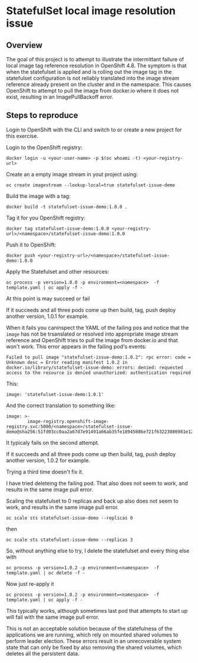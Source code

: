 # StatefulSet local image resolution issue
## Overview
The goal of this project is to attempt to illustrate the intermittant failure of local image tag reference resolution in OpenShift 4.8.  The symptom is that when the statefulset is applied and is rolling out the image tag in the statefulset configuration is not reliably translated into the image stream reference already present on the cluster and in the namespace.  This causes OpenShift to attempt to pull the image from docker.io where it does not exist, resulting in an ImagePullBackoff error.

## Steps to reproduce

Login to OpenShift with the CLI and switch to or create a new project for this exercise.

Login to the OpenShift registry: 
```
docker login -u <your-user-name> -p $(oc whoami -t) <your-registry-url>
```

Create an a empty image stream in yout project using:
```
oc create imagestream --lookup-local=true statefulset-issue-demo
```
Build the image with a tag:
```
docker build -t statefulset-issue-demo:1.0.0 .
```
Tag it for you OpenShift registry:
```
docker tag statefulset-issue-demo:1.0.0 <your-registry-url>/<namespace>/statefulset-issue-demo:1.0.0
```
Push it to OpenShift:
```
docker push <your-registry-url>/<namespace>/statefulset-issue-demo:1.0.0
```
Apply the Statefulset and other resources:
```
oc process -p version=1.0.0 -p environment=<namespace>  -f template.yaml | oc apply -f -
```

At this point is may succeed or fail

If it succeeds and all three pods come up then build, tag, push deploy another version, 1.0.1 for example.

When it fails you caninspect the YAML of the failing pos and notice that the `image` has not be trsanslated or resolved into appropriate image stream reference and OpenShift tries to pull the image from docker.io and that won't work. This error appears in the failing pod's events:

```
Failed to pull image "statefulset-issue-demo:1.0.2": rpc error: code = Unknown desc = Error reading manifest 1.0.2 in docker.io/library/statefulset-issue-demo: errors: denied: requested access to the resource is denied unauthorized: authentication required 
```

This:

```
image: 'statefulset-issue-demo:1.0.1'
```

And the correct translation to something like:

```
image: >-
        image-registry.openshift-image-registry.svc:5000/<namespace>/statefulset-issue-demo@sha256:51fd03cc0aa2a67d7e91491a66ab35fe18945886e721f63223086981e12adf6d
```

It typicaly fails on the second attempt.  

If it succeeds and all three pods come up then build, tag, push deploy another version, 1.0.2 for example. 

Trying a third time doesn't fix it.

I have tried deleteing the failing pod.  That also does not seem to work, and results in the same image pull error.

Scaling the statefulset to 0 replicas and back up also does not seem to work, and results in the same image pull error.

```
oc scale sts statefulset-issue-demo --replicas 0
```
then
```
oc scale sts statefulset-issue-demo --replicas 3
```

So, without anything else to try, I delete the statefulset and every thing else with 

```
oc process -p version=1.0.2 -p environment=<namespace>  -f template.yaml | oc delete -f - 
```

Now just re-apply it

```
oc process -p version=1.0.2 -p environment=<namespace>  -f template.yaml | oc apply -f - 
```

This typically works, although sometimes last pod that attempts to start up will fail with the same image pull error.

This is not an acceptable solution because of the statefulness of the applications we are running, which rely on mounted shared volumes to perform leader election. These errors result in an unrecoverable system state that can only be fixed by also removing the shared volumes, which deletes all the persistent data.

